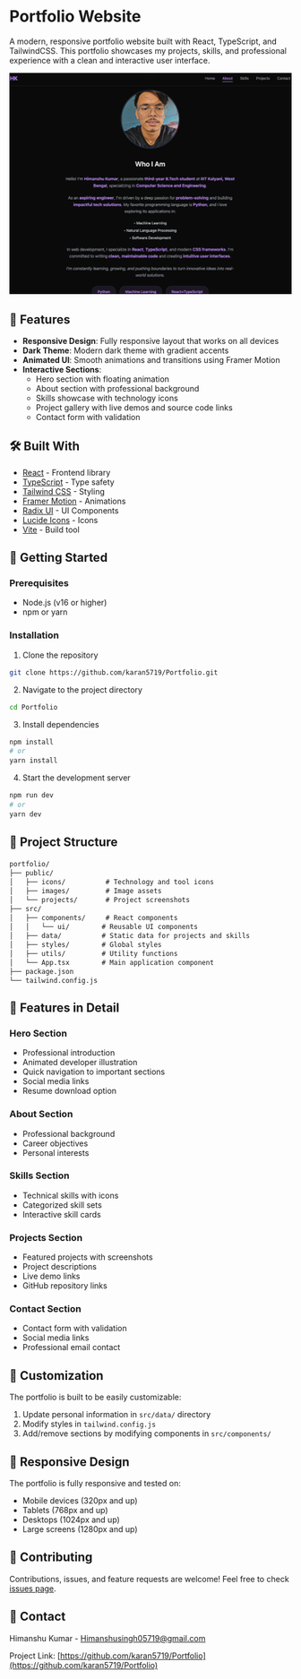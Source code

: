# Portfolio Website

A modern, responsive portfolio website built with React, TypeScript, and TailwindCSS. This portfolio showcases my projects, skills, and professional experience with a clean and interactive user interface.

![Portfolio Preview](/public/projects/portfolio.png)

## 🌟 Features

- **Responsive Design**: Fully responsive layout that works on all devices
- **Dark Theme**: Modern dark theme with gradient accents
- **Animated UI**: Smooth animations and transitions using Framer Motion
- **Interactive Sections**:
  - Hero section with floating animation
  - About section with professional background
  - Skills showcase with technology icons
  - Project gallery with live demos and source code links
  - Contact form with validation

## 🛠️ Built With

- [React](https://reactjs.org/) - Frontend library
- [TypeScript](https://www.typescriptlang.org/) - Type safety
- [Tailwind CSS](https://tailwindcss.com/) - Styling
- [Framer Motion](https://www.framer.com/motion/) - Animations
- [Radix UI](https://www.radix-ui.com/) - UI Components
- [Lucide Icons](https://lucide.dev/) - Icons
- [Vite](https://vitejs.dev/) - Build tool

## 🚀 Getting Started

### Prerequisites

- Node.js (v16 or higher)
- npm or yarn

### Installation

1. Clone the repository
```bash
git clone https://github.com/karan5719/Portfolio.git
```

2. Navigate to the project directory
```bash
cd Portfolio
```

3. Install dependencies
```bash
npm install
# or
yarn install
```

4. Start the development server
```bash
npm run dev
# or
yarn dev
```

## 📁 Project Structure

```
portfolio/
├── public/
│   ├── icons/          # Technology and tool icons
│   ├── images/         # Image assets
│   └── projects/       # Project screenshots
├── src/
│   ├── components/     # React components
│   │   └── ui/        # Reusable UI components
│   ├── data/          # Static data for projects and skills
│   ├── styles/        # Global styles
│   ├── utils/         # Utility functions
│   └── App.tsx        # Main application component
├── package.json
└── tailwind.config.js
```

## 🎨 Features in Detail

### Hero Section
- Professional introduction
- Animated developer illustration
- Quick navigation to important sections
- Social media links
- Resume download option

### About Section
- Professional background
- Career objectives
- Personal interests

### Skills Section
- Technical skills with icons
- Categorized skill sets
- Interactive skill cards

### Projects Section
- Featured projects with screenshots
- Project descriptions
- Live demo links
- GitHub repository links

### Contact Section
- Contact form with validation
- Social media links
- Professional email contact

## 🔧 Customization

The portfolio is built to be easily customizable:

1. Update personal information in `src/data/` directory
2. Modify styles in `tailwind.config.js`
3. Add/remove sections by modifying components in `src/components/`

## 📱 Responsive Design

The portfolio is fully responsive and tested on:
- Mobile devices (320px and up)
- Tablets (768px and up)
- Desktops (1024px and up)
- Large screens (1280px and up)

## 🤝 Contributing

Contributions, issues, and feature requests are welcome! Feel free to check [issues page](https://github.com/karan5719/Portfolio/issues).

## 📧 Contact

Himanshu Kumar - [Himanshusingh05719@gmail.com](mailto:Himanshusingh05719@gmail.com)

Project Link: [https://github.com/karan5719/Portfolio](https://github.com/karan5719/Portfolio) 
